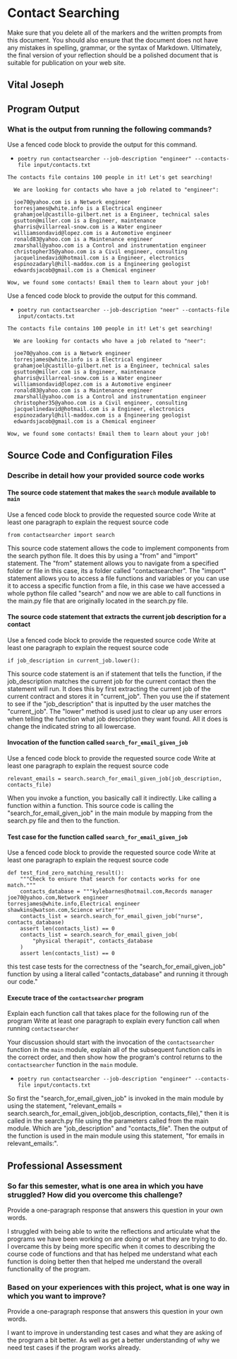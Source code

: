 # Contact Searching

Make sure that you delete all of the markers and the written prompts
from this document. You should also ensure that the document does not have any
mistakes in spelling, grammar, or the syntax of Markdown. Ultimately, the final
version of your reflection should be a polished document that is suitable for
publication on your web site.

## Vital Joseph

## Program Output

### What is the output from running the following commands?

Use a fenced code block to provide the output for this command.

- `poetry run contactsearcher --job-description "engineer" --contacts-file input/contacts.txt`
```
The contacts file contains 100 people in it! Let's get searching!

  We are looking for contacts who have a job related to "engineer":

  joe70@yahoo.com is a Network engineer
  torresjames@white.info is a Electrical engineer
  grahamjoel@castillo-gilbert.net is a Engineer, technical sales
  gsutton@miller.com is a Engineer, maintenance
  gharris@villarreal-snow.com is a Water engineer
  williamsondavid@lopez.com is a Automotive engineer
  ronald83@yahoo.com is a Maintenance engineer
  zmarshall@yahoo.com is a Control and instrumentation engineer
  christopher35@yahoo.com is a Civil engineer, consulting
  jacquelinedavid@hotmail.com is a Engineer, electronics
  espinozadaryl@hill-maddox.com is a Engineering geologist
  edwardsjacob@gmail.com is a Chemical engineer

Wow, we found some contacts! Email them to learn about your job!
```

Use a fenced code block to provide the output for this command.

- `poetry run contactsearcher --job-description "neer" --contacts-file input/contacts.txt`
```
The contacts file contains 100 people in it! Let's get searching!

  We are looking for contacts who have a job related to "neer":

  joe70@yahoo.com is a Network engineer
  torresjames@white.info is a Electrical engineer
  grahamjoel@castillo-gilbert.net is a Engineer, technical sales
  gsutton@miller.com is a Engineer, maintenance
  gharris@villarreal-snow.com is a Water engineer
  williamsondavid@lopez.com is a Automotive engineer
  ronald83@yahoo.com is a Maintenance engineer
  zmarshall@yahoo.com is a Control and instrumentation engineer
  christopher35@yahoo.com is a Civil engineer, consulting
  jacquelinedavid@hotmail.com is a Engineer, electronics
  espinozadaryl@hill-maddox.com is a Engineering geologist
  edwardsjacob@gmail.com is a Chemical engineer

Wow, we found some contacts! Email them to learn about your job!
```

## Source Code and Configuration Files

### Describe in detail how your provided source code works

#### The source code statement that makes the `search` module available to `main`

Use a fenced code block to provide the requested source code
Write at least one paragraph to explain the request source code

```
from contactsearcher import search
```
This source code statement allows the code to implement components from the search python file. It does this by using a "from" and "import" statement. The "from" statement allows you to navigate from a specified folder or file in this case, its a folder called "contactsearcher". The "import" statement allows you to access a file functions and variables or you can use it to access a specific function from a file, in this case we have accessed a whole python file called "search" and now we are able to call functions in the main.py file that are originally located in  the search.py file.

#### The source code statement that extracts the current job description for a contact

Use a fenced code block to provide the requested source code
Write at least one paragraph to explain the request source code

```
if job_description in current_job.lower():
```

This source code statement is an if statement that tells the function, if the job_description matches the current job for the current contact then the statement will run. It does this by first extracting the current job of the current contract and stores it in "current_job". Then you use the if statement to see if the "job_description" that is inputted by the user matches the "current_job". The "lower" method is used just to clear up any user errors when telling the function what job description they want found. All it does is change the indicated string to all lowercase.

#### Invocation of the function called `search_for_email_given_job`

Use a fenced code block to provide the requested source code
Write at least one paragraph to explain the request source code

```
relevant_emails = search.search_for_email_given_job(job_description, contacts_file)
```
When you invoke a function, you basically call it indirectly. Like calling a function within a function. This source code is calling the "search_for_email_given_job" in the main module by mapping from the search.py file and then to the function.
#### Test case for the function called `search_for_email_given_job`

Use a fenced code block to provide the requested source code
Write at least one paragraph to explain the request source code

```
def test_find_zero_matching_result():
    """Check to ensure that search for contacts works for one match."""
    contacts_database = """kylebarnes@hotmail.com,Records manager
joe70@yahoo.com,Network engineer
torresjames@white.info,Electrical engineer
shawkins@watson.com,Science writer"""
    contacts_list = search.search_for_email_given_job("nurse", contacts_database)
    assert len(contacts_list) == 0
    contacts_list = search.search_for_email_given_job(
        "physical therapit", contacts_database
    )
    assert len(contacts_list) == 0
```
this test case tests for the correctness of the "search_for_email_given_job" function by using a literal called "contacts_database" and running it through our code."

#### Execute trace of the `contactsearcher` program

Explain each function call that takes place for the following run of the program
Write at least one paragraph to explain every function call when running `contactsearcher`

Your discussion should start with the invocation of the `contactsearcher`
function in the `main` module, explain all of the subsequent function calls in
the correct order, and then show how the program's control returns to the
`contactsearcher` function in the `main` module.

- `poetry run contactsearcher --job-description "engineer" --contacts-file input/contacts.txt`

So first the "search_for_email_given_job" is invoked in the main module by using the statement, "relevant_emails = search.search_for_email_given_job(job_description, contacts_file)," then it is called in the search.py file using the parameters called from the main module. Which are "job_description" and "contacts_file". Then the output of the function is used in the main module using this statement, "for emails in relevant_emails:".

## Professional Assessment

### So far this semester, what is one area in which you have struggled? How did you overcome this challenge?

Provide a one-paragraph response that answers this question in your own words.

I struggled with being able to write the reflections and articulate what the programs we have been working on are doing or what they are trying to do. I overcame this by being more specific when it comes to describing the course code of functions and that has helped me understand what each function is doing better then that helped me understand the overall functionality of the program.

### Based on your experiences with this project, what is one way in which you want to improve?

Provide a one-paragraph response that answers this question in your own words.

I want to improve in understanding test cases and what they are asking of the program a bit better. As well as get a better understanding of why we need test cases if the program works already.
